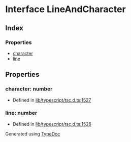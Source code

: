 # Interface LineAndCharacter


## Index

### Properties
* [character](ts.lineandcharacter.md#character)
* [line](ts.lineandcharacter.md#line)

## Properties

### character: number

* Defined in [lib/typescript/tsc.d.ts:1527](https://github.com/kimamula/typedoc/blob/HEAD/src/lib/typescript/tsc.d.ts#L1527)


### line: number

* Defined in [lib/typescript/tsc.d.ts:1526](https://github.com/kimamula/typedoc/blob/HEAD/src/lib/typescript/tsc.d.ts#L1526)



Generated using [TypeDoc](http://typedoc.io)
